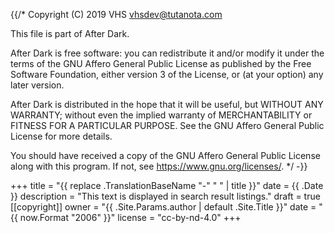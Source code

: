 {{/\*
Copyright (C) 2019 VHS <vhsdev@tutanota.com>

This file is part of After Dark.

After Dark is free software: you can redistribute it and/or modify
it under the terms of the GNU Affero General Public License as published by
the Free Software Foundation, either version 3 of the License, or
(at your option) any later version.

After Dark is distributed in the hope that it will be useful,
but WITHOUT ANY WARRANTY; without even the implied warranty of
MERCHANTABILITY or FITNESS FOR A PARTICULAR PURPOSE. See the
GNU Affero General Public License for more details.

You should have received a copy of the GNU Affero General Public License
along with this program. If not, see <https://www.gnu.org/licenses/>.
\*/ -}}

+++
title = "{{ replace .TranslationBaseName "-" " " | title }}"
date = {{ .Date }}
description = "This text is displayed in search result listings."
draft = true
[[copyright]]
owner = "{{ .Site.Params.author | default .Site.Title }}"
date = "{{ now.Format "2006" }}"
license = "cc-by-nd-4.0"
+++
